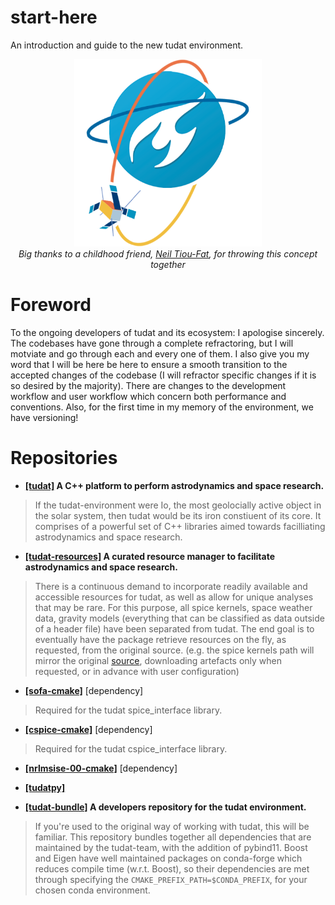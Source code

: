 # start-here
An introduction and guide to the new tudat environment.

<p align="center">
  <img src="tudat-team.png" width="300" height="300">
  <em>
  <br>Big thanks to a childhood friend, <a href="https://www.instagram.com/neiltf/?hl=en">Neil Tiou-Fat</a>, for throwing this concept together
    </em>
</p>

# Foreword

To the ongoing developers of tudat and its ecosystem: I apologise sincerely. The codebases have gone through a complete refractoring, but I will motviate and go through each and every one of them. I also give you my word that I will be here be here to ensure a smooth transition to the accepted changes of the codebase (I will refractor specific changes if it is so desired by the majority). There are changes to the development workflow and user workflow which concern both performance and conventions. Also, for the first time in my memory of the environment, we have versioning!

# Repositories

- **[[tudat]](https://github.com/tudat-team/tudat) A C++ platform to perform astrodynamics and space research.**
> If the tudat-environment were Io, the most geolocially active object in the solar system, then tudat would be its iron constiuent of its core. It comprises of a powerful set of C++ libraries aimed towards facilliating astrodynamics and space research. 

- **[[tudat-resources]](https://github.com/tudat-team/tudat-resources) A curated resource manager to facilitate astrodynamics and space research.** 

> There is a continuous demand to incorporate readily available and accessible resources for tudat, as well as allow for unique analyses that may be rare. For this purpose, all spice kernels, space weather data, gravity models (everything that can be classified as data outside of a header file) have been separated from tudat. The end goal is to eventually have the package retrieve resources on the fly, as requested, from the original source. (e.g. the spice kernels path will mirror the original [source](https://naif.jpl.nasa.gov/pub/naif/generic_kernels/), downloading artefacts only when requested, or in advance with user configuration)

- **[[sofa-cmake]](https://github.com/tudat-team/sofa-cmake)** [dependency] 
> Required for the tudat spice_interface library.

- **[[cspice-cmake]](https://github.com/tudat-team/cspice-cmake)** [dependency] 
> Required for the tudat cspice_interface library.

- **[[nrlmsise-00-cmake]](https://github.com/tudat-team/nrlmsise-00-cmake)** [dependency]

- **[[tudatpy]](https://github.com/tudat-team/tudatpy)** 


- **[[tudat-bundle]](https://github.com/tudat-team/tudat-bundle) A developers repository for the tudat environment.**
> If you're used to the original way of working with tudat, this will be familiar. This repository bundles together all dependencies that are maintained by the tudat-team, with the addition of pybind11. Boost and Eigen have well maintained packages on conda-forge which reduces compile time (w.r.t. Boost), so their dependencies are met through specifying the `CMAKE_PREFIX_PATH=$CONDA_PREFIX`, for your chosen conda environment.
